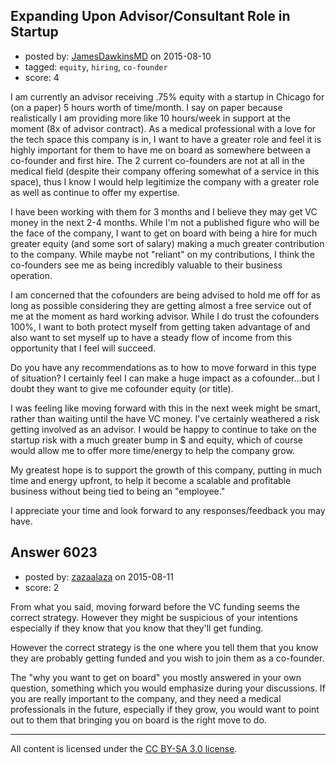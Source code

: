 ## Expanding Upon Advisor/Consultant Role in Startup

- posted by: [JamesDawkinsMD](https://stackexchange.com/users/6768288/jamesdawkinsmd) on 2015-08-10
- tagged: `equity`, `hiring`, `co-founder`
- score: 4

<p>I am currently an advisor receiving .75% equity with a startup in Chicago for (on a paper) 5 hours worth of time/month.  I say on paper because realistically I am providing more like 10 hours/week in support at the moment (8x of advisor contract). As a medical professional with a love for the tech space this company is in, I want to have a greater role and feel it is highly important for them to have me on board as somewhere between a co-founder and first hire.  The 2 current co-founders are not at all in the medical field (despite their company offering somewhat of a service in this space), thus I know I would help legitimize the company with a greater role as well as continue to offer my expertise. </p>

<p>I have been working with them for 3 months and I believe they may get VC money in the next 2-4 months.  While I'm not a published figure who will be the face of the company, I want to get on board with being a hire for much greater equity (and some sort of salary) making a much greater contribution to the company. While maybe not "reliant" on my contributions, I think the co-founders see me as being incredibly valuable to their business operation. </p>

<p>I am concerned that the cofounders are being advised to hold me off for as long as possible considering they are getting almost a free service out of me at the moment as hard working advisor.  While I do trust the cofounders 100%, I want to both protect myself from getting taken advantage of and also want to set myself up to have a steady flow of income from this opportunity that I feel will succeed. </p>

<p>Do you have any recommendations as to how to move forward in this type of situation?  I certainly feel I can make a huge impact as a cofounder...but I doubt they want to give me cofounder equity (or title). </p>

<p>I was feeling like moving forward with this in the next week might be smart, rather than waiting until the have VC money.  I've certainly weathered a risk getting involved as an advisor. I would be happy to continue to take on the startup risk with a much greater bump in $ and equity, which of course would allow me to offer more time/energy to help the company grow.</p>

<p>My greatest hope is to support the growth of this company, putting in much time and energy upfront, to help it become a scalable and profitable business without being tied to being an "employee."  </p>

<p>I appreciate your time and look forward to any responses/feedback you may have.</p>



## Answer 6023

- posted by: [zazaalaza](https://stackexchange.com/users/4672194/zazaalaza) on 2015-08-11
- score: 2

<p>From what you said, moving forward before the VC funding seems the correct strategy. However they might be suspicious of your intentions especially if they know that you know that they'll get funding.</p>

<p>However the correct strategy is the one where you tell them that you know they are probably getting funded and you wish to join them as a co-founder.</p>

<p>The "why you want to get on board" you mostly answered in your own question, something which you would emphasize during your discussions. If you are really important to the company, and they need a medical professionals in the future, especially if they grow, you would want to point out to them that bringing you on board is the right move to do.</p>




---

All content is licensed under the [CC BY-SA 3.0 license](https://creativecommons.org/licenses/by-sa/3.0/).
